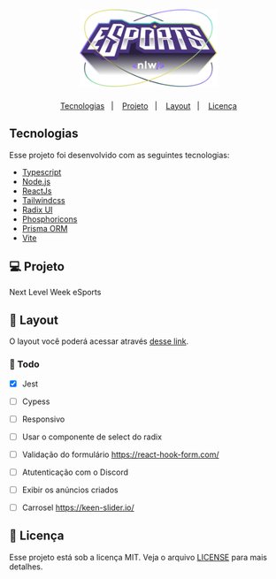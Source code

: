 <h1 align="center">
    <img alt="NLW-eSports" title="" src=".github/logo-nlw.svg" width="250px" />
</h1>
<p align="center">
  <a href="#rocket-tecnologias">Tecnologias</a>&nbsp;&nbsp;&nbsp;|&nbsp;&nbsp;&nbsp;
  <a href="#-projeto">Projeto</a>&nbsp;&nbsp;&nbsp;|&nbsp;&nbsp;&nbsp;
  <a href="#-layout">Layout</a>&nbsp;&nbsp;&nbsp;|&nbsp;&nbsp;&nbsp;
  <a href="#memo-licença">Licença</a>
</p>




## Tecnologias

Esse projeto foi desenvolvido com as seguintes tecnologias:


- [Typescript](https://www.typescriptlang.org/)
- [Node.js](https://nodejs.org/en/)
- [ReactJs](https://reactjs.org)
- [Tailwindcss](https://tailwindcss.com/)
- [Radix UI](https://www.radix-ui.com/)
- [Phosphoricons](https://phosphoricons.com/)
- [Prisma ORM](https://www.prisma.io//)
- [Vite](https://vitejs.dev/)

## 💻 Projeto

Next Level Week eSports

## 🔖 Layout

O layout você poderá acessar através [desse link](https://www.figma.com/file/Dyzy79bRaBq3PY7MyrZOlf/NLW-eSports-(Community)?node-id=0%3A1).

### 🔖 Todo

- [x] Jest
- [ ]  Cypess
- [ ] Responsivo
- [ ] Usar o componente de select do radix
- [ ] Validação do formulário https://react-hook-form.com/
- [ ] Atutenticação com o Discord
- [ ] Exibir os anúncios criados
- [ ] Carrosel https://keen-slider.io/



## :memo: Licença

Esse projeto está sob a licença MIT. Veja o arquivo [LICENSE](LICENSE.md) para mais detalhes.